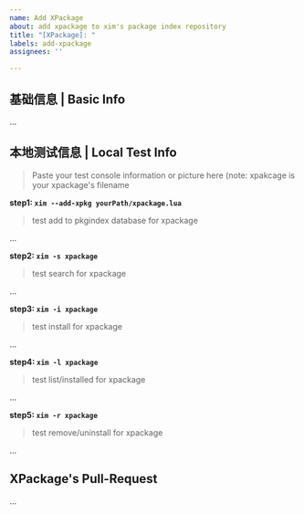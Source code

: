```yaml
---
name: Add XPackage
about: add xpackage to xim's package index repository
title: "[XPackage]: "
labels: add-xpackage
assignees: ''

---
```


## 基础信息 | Basic Info

...

## 本地测试信息 | Local Test Info

> Paste your test console information or picture here (note: xpakcage is your xpackage's filename

**step1: `xim --add-xpkg yourPath/xpackage.lua`**

> test add to pkgindex database for xpackage

...

**step2: `xim -s xpackage`**

> test search for xpackage

...

**step3: `xim -i xpackage`**

> test install for xpackage

...

**step4: `xim -l xpackage`**

> test list/installed for xpackage

...

**step5: `xim -r xpackage`**

> test remove/uninstall for xpackage

...


## XPackage's Pull-Request

...
